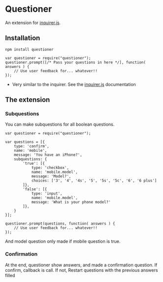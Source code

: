 # Questioner

An extension for [inquirer.js](https://github.com/SBoudrias/Inquirer.js).

## Installation

```
npm install questioner
```

```
var questioner = require("questioner");
questioner.prompt([/* Pass your questions in here */], function( answers ) {
    // Use user feedback for... whatever!!
});
```
* Very similar to the inquirer. See the [inquirer.js](https://github.com/SBoudrias/Inquirer.js) documentation


## The extension

### Subquestions

You can make subquestions for all boolean questions.

```
var questioner = require("questioner");

var questions = [{
    type: 'confirm',
    name: 'mobile',
    message: 'You have an iPhone?',
    subquestions: {
        'true': [{
            type: 'checkbox',
            name: 'mobile.model',
            message: 'Model?',
            choices: ['3', '4', '4s', '5', '5s', '5c', '6', '6 plus']
        ]},
        'false': [{
            type: 'input',
            name: 'mobile.model',
            message: 'What is your phone model?'
        ]},        
    }    
}];

questioner.prompt(questions, function( answers ) {
    // Use user feedback for... whatever!!
});

```

And model question only made if mobile question is true.

### Confirmation

At the end, questioner show answers, and made a confirmation question. If confirm, callback is call. If not, Restart questions with the previous answers filled
